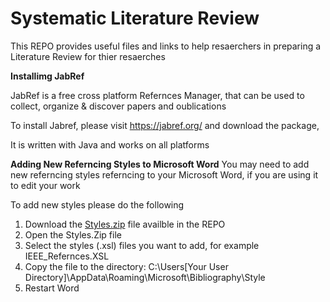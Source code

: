 # Systematic Literature Review
This REPO provides useful files and links to help resaerchers in preparing a Literature Review for thier resaerches 

**Installimg JabRef**

JabRef is a free cross platform Refernces Manager, that can be used to collect, organize & discover papers and oublications 

To install Jabref, please visit https://jabref.org/ and download the package, 

It is written with Java and works on all platforms

**Adding New Referncing Styles to Microsoft Word**
You may need to add new referncing styles referncing to your Microsoft Word, if you are using it to edit your work

To add new styles please do the following

1. Download the [Styles.zip]((https://github.com/aymanbahaa/SystematicLiteratureReview/raw/main/styles.zip)) file availble in the REPO
2. Open the Styles.Zip file
3. Select the styles (.xsl) files you want to add, for example IEEE_Refernces.XSL
4. Copy the file to the directory: C:\Users\[Your User Directory]\AppData\Roaming\Microsoft\Bibliography\Style
5. Restart Word
